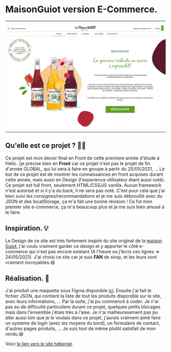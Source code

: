 # MaisonGuiot version E-Commerce.
***
![](/assets/img/capture/heroAccueil.PNG)
***

## Qu'elle est ce projet ? 🤷‍♂️
Ce projet est mon devoir final en Front de cette premiere année d'étude à Hetic. (je précise bien en **Front** car ce projet n'est pas le projet de fin d'année GLOBAL, qui lui
sera à faire en groupe à partir du 25/05/2021, ... Le but de ce projet est de montrer les connaissances en front acquises durant cette année, mais aussi en Design (l'experience
utilisateur étant aussi noté). Ce projet est full front, seulement HTML/CSS/JS vanilla. Aucun framework n'est autorisé et si il y'a du back, il ne sera pas noté. C'est pour
cela que j'ai bien suivi les consignes/recommandations et je me suis débrouillé avec du JSON et des localStorage, ça m'a fait une bonne révision !
Ce fut mon premier site e-commerce, ça m'a beaucoup plus et je me suis bien amusé à le faire.

## Inspiration. 💡
Le Design de ce site est très fortement inspiré du site original de la [maison Guiot](https://www.lamaisonguiot.com/), j'ai voulu vraiment garder ce design et y apporter le côté
e-commerce qui n'est pas encore existant (A l'heure ou j'écris ces lignes => 24/05/2021).
J'ai choisi ce site car je suis **FAN** de sirop, et les leurs sont vraiment incroyables.😆

## Réalisation. 📝
J'ai produit une maquette sous Figma disponible [ici](https://www.figma.com/file/cuYFb1BHvL2aMQDISAFGSg/La-Maison-Guiot?node-id=0%3A1).
Ensuite j'ai fait le fichier JSON, qui contient la liste de tout les produits disponible sur le site, avec leurs informations, ... Par la suite, j'ai pu commencé à coder.
Je n'ai pas eu de difficulté particuliere durant ce projet, quelques petits blocages mais dans l'ensemble j'étais très à l'aise. Je n'ai malheuresement pas pu aller aussi
loin que je le voulais dans ce projet, j'aurais vraiment aimé faire un systeme de login (avec les moyens du bord), un formulaire de contact, d'autres pages produits, ...
Je suis tout de même plutôt satisfait de mon rendu.😄

Voici [le lien vers le site hébergé](https://maisonguiotproject.netlify.app/index.html).
